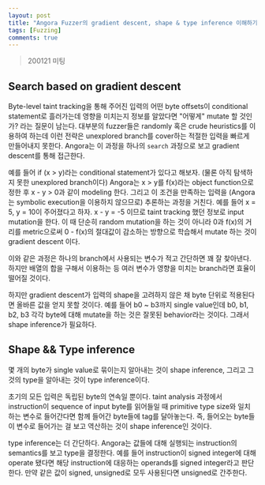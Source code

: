 ```yaml
---
layout: post
title: "Angora Fuzzer의 gradient descent, shape & type inference 이해하기"
tags: [Fuzzing]
comments: true
---
```


> 200121 미팅  

## Search based on gradient descent  
Byte-level taint tracking을 통해 주어진 입력의 어떤 byte offsets이 conditional statement로 흘러가는데 영향을 미치는지 정보를 알았다면 "어떻게" mutate 할 것인가? 라는 질문이 남는다. 대부분의 fuzzer들은 randomly 혹은 crude heuristics를 이용하여 하는데 이런 전략은 unexplored branch를 cover하는 적절한 입력을 빠르게 만들어내지 못한다. Angora는 이 과정을 하나의 `search` 과정으로 보고 gradient descent를 통해 접근한다.  

예를 들어 if (x > y)라는 conditional statement가 있다고 해보자. (물론 아직 탐색하지 못한 unexplored branch이다) Angora는 x > y를 f(x)라는 object function으로 정한 후 x - y > 0과 같이 modeling 한다. 그리고 이 조건을 만족하는 입력을 (Angora는 symbolic execution을 이용하지 않으므로) 추론하는 과정을 거친다. 예를 들어 x = 5, y = 10이 주어졌다고 하자. x - y = -5 이므로 taint tracking 했던 정보로 input mutation을 한다. 이 때 단순히 random mutation을 하는 것이 아니라 0과 f(x)의 거리를 metric으로써 0 - f(x)의 절대값이 감소하는 방향으로 학습해서 mutate 하는 것이 gradient descent 이다.  

이와 같은 과정은 하나의 branch에서 사용되는 변수가 적고 간단하면 꽤 잘 찾아낸다. 하지만 배열의 합을 구해서 이용하는 등 여러 변수가 영향을 미치는 branch라면 효율이 떨어질 것이다.  

하지만 gradient descent가 입력의 shape을 고려하지 않은 채 byte 단위로 적용된다면 올바른 값을 얻지 못할 것이다. 예를 들어 b0 ~ b3까지 single value인데 b0, b1, b2, b3 각각 byte에 대해 mutate을 하는 것은 잘못된 behavior라는 것이다. 그래서 shape inference가 필요하다.  

## Shape && Type inference  
몇 개의 byte가 single value로 묶이는지 알아내는 것이 shape inference, 그리고 그것의 type을 알아내는 것이 type inference이다.  

초기의 모든 입력은 독립된 byte의 연속일 뿐이다. taint analysis 과정에서 instruction이 sequence of input byte를 읽어들일 때 primitive type size와 일치하는 변수로 들어간다면 함께 들어간 byte들에 tag를 달아놓는다. 즉, 들어오는 byte들이 변수로 들어가는 걸 보고 역산하는 것이 shape inference인 것이다.  

type inference는 더 간단하다. Angora는 값들에 대해 실행되는 instruction의 semantics를 보고 type을 결정한다. 예를 들어 instruction이 signed integer에 대해 operate 됐다면 해당 instruction에 대응하는 operands를 signed integer라고 판단한다. 만약 같은 값이 signed, unsigned로 모두 사용된다면 unsigned로 간주한다.  